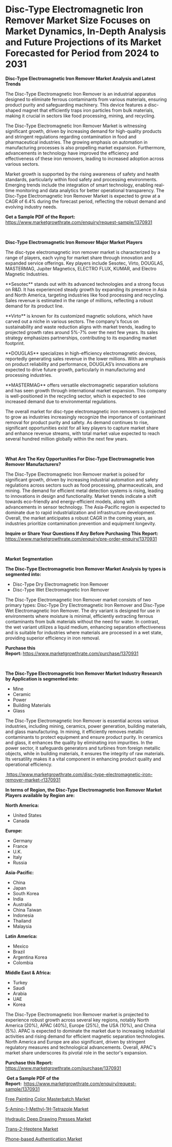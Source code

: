 <p><h1>Disc-Type Electromagnetic Iron Remover Market Size Focuses on Market Dynamics, In-Depth Analysis and Future Projections of its Market Forecasted for Period from 2024 to 2031</h1></p><p><strong>Disc-Type Electromagnetic Iron Remover Market Analysis and Latest Trends</strong></p>
<p><p>The Disc-Type Electromagnetic Iron Remover is an industrial apparatus designed to eliminate ferrous contaminants from various materials, ensuring product purity and safeguarding machinery. This device features a disc-shaped magnet that efficiently traps iron particles from bulk materials, making it crucial in sectors like food processing, mining, and recycling.</p><p>The Disc-Type Electromagnetic Iron Remover Market is witnessing significant growth, driven by increasing demand for high-quality products and stringent regulations regarding contamination in food and pharmaceutical industries. The growing emphasis on automation in manufacturing processes is also propelling market expansion. Furthermore, advancements in technology have improved the efficiency and effectiveness of these iron removers, leading to increased adoption across various sectors.</p><p>Market growth is supported by the rising awareness of safety and health standards, particularly within food safety and processing environments. Emerging trends include the integration of smart technology, enabling real-time monitoring and data analytics for better operational transparency. The Disc-Type Electromagnetic Iron Remover Market is expected to grow at a CAGR of 6.4% during the forecast period, reflecting the robust demand and evolving industry needs.</p></p>
<p><strong>Get a Sample PDF of the Report:&nbsp;</strong> <a href="https://www.marketgrowthrate.com/enquiry/request-sample/1370931">https://www.marketgrowthrate.com/enquiry/request-sample/1370931</a></p>
<p>&nbsp;</p>
<p><strong>Disc-Type Electromagnetic Iron Remover Major Market Players</strong></p>
<p><p>The disc-type electromagnetic iron remover market is characterized by a range of players, each vying for market share through innovation and expanded service offerings. Key players include Sesotec, Virto, DOUGLAS, MASTERMAG, Jupiter Magnetics, ELECTRO FLUX, KUMAR, and Electro Magnetic Industries. </p><p>**Sesotec** stands out with its advanced technologies and a strong focus on R&D. It has experienced steady growth by expanding its presence in Asia and North America, targeting industries like food processing and recycling. Sales revenue is estimated in the range of millions, reflecting a robust demand for its product line.</p><p>**Virto** is known for its customized magnetic solutions, which have carved out a niche in various sectors. The company's focus on sustainability and waste reduction aligns with market trends, leading to projected growth rates around 5%-7% over the next few years. Its sales strategy emphasizes partnerships, contributing to its expanding market footprint.</p><p>**DOUGLAS** specializes in high-efficiency electromagnetic devices, reportedly generating sales revenue in the lower millions. With an emphasis on product reliability and performance, DOUGLAS’s innovations are expected to drive future growth, particularly in manufacturing and processing industries.</p><p>**MASTERMAG** offers versatile electromagnetic separation solutions and has seen growth through international market expansion. This company is well-positioned in the recycling sector, which is expected to see increased demand due to environmental regulations.</p><p>The overall market for disc-type electromagnetic iron removers is projected to grow as industries increasingly recognize the importance of contaminant removal for product purity and safety. As demand continues to rise, significant opportunities exist for all key players to capture market share and enhance revenue streams, with total market value expected to reach several hundred million globally within the next few years.</p></p>
<p>&nbsp;</p>
<p><strong>What Are The Key Opportunities For Disc-Type Electromagnetic Iron Remover Manufacturers?</strong></p>
<p><p>The Disc-Type Electromagnetic Iron Remover market is poised for significant growth, driven by increasing industrial automation and safety regulations across sectors such as food processing, pharmaceuticals, and mining. The demand for efficient metal detection systems is rising, leading to innovations in design and functionality. Market trends indicate a shift towards eco-friendly and energy-efficient models, along with advancements in sensor technology. The Asia-Pacific region is expected to dominate due to rapid industrialization and infrastructure development. Overall, the market anticipates a robust CAGR in the coming years, as industries prioritize contamination prevention and equipment longevity.</p></p>
<p><strong>Inquire or Share Your Questions If Any Before Purchasing This Report:</strong> <a href="https://www.marketgrowthrate.com/enquiry/pre-order-enquiry/1370931">https://www.marketgrowthrate.com/enquiry/pre-order-enquiry/1370931</a></p>
<p>&nbsp;</p>
<p><strong>Market Segmentation</strong></p>
<p><strong>The Disc-Type Electromagnetic Iron Remover Market Analysis by types is segmented into:</strong></p>
<p><ul><li>Disc-Type Dry Electromagnetic Iron Remover</li><li>Disc-Type Wet Electromagnetic Iron Remover</li></ul></p>
<p><p>The Disc-Type Electromagnetic Iron Remover market consists of two primary types: Disc-Type Dry Electromagnetic Iron Remover and Disc-Type Wet Electromagnetic Iron Remover. The dry variant is designed for use in environments where moisture is minimal, efficiently extracting ferrous contaminants from bulk materials without the need for water. In contrast, the wet variant utilizes a liquid medium, enhancing separation effectiveness and is suitable for industries where materials are processed in a wet state, providing superior efficiency in iron removal.</p></p>
<p><strong>Purchase this Report:&nbsp;</strong><a href="https://www.marketgrowthrate.com/purchase/1370931">https://www.marketgrowthrate.com/purchase/1370931</a></p>
<p>&nbsp;</p>
<p><strong>The Disc-Type Electromagnetic Iron Remover Market Industry Research by Application is segmented into:</strong></p>
<p><ul><li>Mine</li><li>Ceramic</li><li>Power</li><li>Building Materials</li><li>Glass</li></ul></p>
<p><p>The Disc-Type Electromagnetic Iron Remover is essential across various industries, including mining, ceramics, power generation, building materials, and glass manufacturing. In mining, it efficiently removes metallic contaminants to protect equipment and ensure product purity. In ceramics and glass, it enhances the quality by eliminating iron impurities. In the power sector, it safeguards generators and turbines from foreign metallic objects, while in building materials, it ensures the integrity of raw materials. Its versatility makes it a vital component in enhancing product quality and operational efficiency.</p></p>
<p><a href="https://www.marketgrowthrate.com/disc-type-electromagnetic-iron-remover-market-r1370931">&nbsp;https://www.marketgrowthrate.com/disc-type-electromagnetic-iron-remover-market-r1370931</a></p>
<p><strong>In terms of Region, the Disc-Type Electromagnetic Iron Remover Market Players available by Region are:</strong></p>
<p>
    <p> <strong> North America: </strong>
        <ul>
            <li>United States</li>
            <li>Canada</li>
        </ul>
        </p> 
    <p> <strong> Europe: </strong>
        <ul>
            <li>Germany</li>
            <li>France</li>
            <li>U.K.</li>
            <li>Italy</li>
            <li>Russia</li>
        </ul>
        </p> 
    <p> <strong> Asia-Pacific: </strong>
        <ul>
            <li>China</li>
            <li>Japan</li>
            <li>South Korea</li>
            <li>India</li>
            <li>Australia</li>
            <li>China Taiwan</li>
            <li>Indonesia</li>
            <li>Thailand</li>
            <li>Malaysia</li>
        </ul>
        </p> 
    <p> <strong> Latin America: </strong>
        <ul>
            <li>Mexico</li>
            <li>Brazil</li>
            <li>Argentina Korea</li>
            <li>Colombia</li>
        </ul>
        </p> 
    <p> <strong> Middle East & Africa: </strong>
        <ul>
            <li>Turkey</li>
            <li>Saudi</li>
            <li>Arabia</li>
            <li>UAE</li>
            <li>Korea</li>
        </ul>
    </p>
    </p>
<p><p>The Disc-Type Electromagnetic Iron Remover market is projected to experience robust growth across several key regions, notably North America (20%), APAC (40%), Europe (25%), the USA (10%), and China (5%). APAC is expected to dominate the market due to increasing industrial activities and rising demand for efficient magnetic separation technologies. North America and Europe are also significant, driven by stringent regulatory measures and technological advancements. Overall, APAC's market share underscores its pivotal role in the sector's expansion.</p></p>
<p><strong>Purchase this Report: </strong><a href="https://www.marketgrowthrate.com/purchase/1370931">https://www.marketgrowthrate.com/purchase/1370931</a></p>
<p>&nbsp;<strong>Get a Sample PDF of the Report:&nbsp;&nbsp;</strong><a href="https://www.marketgrowthrate.com/enquiry/request-sample/1370931">https://www.marketgrowthrate.com/enquiry/request-sample/1370931</a></p>
<p><strong></strong></p>
<p><p><a href="https://github.com/gulaimolin/Market-Research-Report-List-6/blob/main/free-painting-color-masterbatch-market.md">Free Painting Color Masterbatch Market</a></p><p><a href="https://issuu.com/reportprime-2/docs/5-amino-1-methyl-1h-tetrazole-marke_3b2ef287a30913">5-Amino-1-Methyl-1H-Tetrazole Market</a></p><p><a href="https://www.linkedin.com/pulse/what-innovations-market-trends-shaping-hydraulic-deep-drawing-qqsqe">Hydraulic Deep Drawing Presses Market</a></p><p><a href="https://issuu.com/reportprime-2/docs/trans-2-heptene-market-size-2030.pp_4658898d3fe61a">Trans-2-Heptene Market</a></p><p><a href="https://medium.com/@jasenlueilwitz/phone-based-authentication-industry-analysis-report-its-market-size-growing-with-a-cagr-of-12-6-27a019c00d3f">Phone-based Authentication Market</a></p></p>